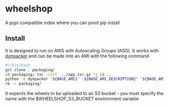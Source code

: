 wheelshop
=========

A pypi compatible index where you can point pip install


Install
-------

It is designed to run on AWS with Autoscaling Groups (ASG). It works with [dynpacker](https://github.com/livesystems/dynpacker) and can be made into an AMI with the following command

```bash
#!/bin/bash
git clone . packaging/
cd packaging; tar -czvf  ../app.tar.gz *; cd ..
python -m dynpacker "${BASE_AMI}" "${BASE_AMI_DESCRIPTION}" "${BASE_AMI_VERSION}-${BASE_AMI_REVISION}" "wheelshop" "0.1" 1 "app.tar.gz" "${GIT_CHECKOUT_SHA1}" "${CI_PROJECT_REPONAME}" "${CI_BUILD_NUM}" -d "web" -s "python server.py"
rm -r packaging/
```

It expects the wheels to be uploaded to an S3 bucket - you must specify the name with the $WHEELSHOP_S3_BUCKET environment variable
